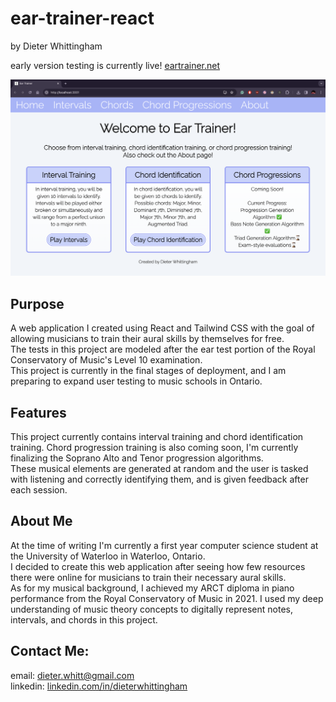 # ear-trainer-react
by Dieter Whittingham

early version testing is currently live! [eartrainer.net](https://eartrainer.net)

![Alt Text](https://github.com/dieterwhitt/ear-trainer-react/blob/main/ear-trainer-showcase.png?raw=true)

## Purpose
A web application I created using React and Tailwind CSS with the goal of allowing musicians to train their aural skills by themselves for free.\
The tests in this project are modeled after the ear test portion of the Royal Conservatory of Music's Level 10 examination.\
This project is currently in the final stages of deployment, and I am preparing to expand user testing to music schools in Ontario.

## Features
This project currently contains interval training and chord identification training. Chord progression training is also coming soon, I'm currently finalizing the Soprano Alto and Tenor progression algorithms.\
These musical elements are generated at random and the user is tasked with listening and correctly identifying them, and is given feedback after each session.

## About Me
At the time of writing I'm currently a first year computer science student at the University of Waterloo in Waterloo, Ontario.\
I decided to create this web application after seeing how few resources there were online for musicians to train their necessary aural skills.\
As for my musical background, I achieved my ARCT diploma in piano performance from the Royal Conservatory of Music in 2021. I used my deep understanding of music theory concepts to digitally represent notes, intervals, and chords in this project.


## Contact Me:
email: dieter.whitt@gmail.com\
linkedin: [linkedin.com/in/dieterwhittingham](https://linkedin.com/in/dieterwhittingham)


